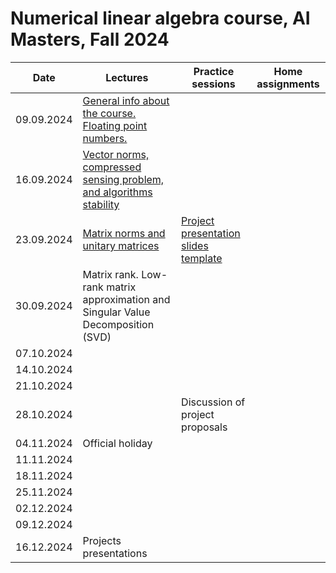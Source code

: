# Numerical linear algebra course, AI Masters, Fall 2024

|Date| Lectures | Practice sessions | Home assignments|
|----|----|----| :----: |
| 09.09.2024 | [General info about the course.](./lectures/general_info.ipynb) [Floating point numbers.](./lectures/lecture1/lecture-1.ipynb) | | |
| 16.09.2024 | [Vector norms, compressed sensing problem, and algorithms stability](./lectures/lecture2/lecture2.ipynb) | |
| 23.09.2024 | [Matrix norms and unitary matrices](./lectures/lecture3/lecture3.ipynb) | [Project presentation slides template](https://docs.google.com/presentation/d/1N5g52k7jJiJTLqfpj24grYPfakga8KLvFLWpBCwzL6k/edit?usp=sharing) | 
| 30.09.2024 | Matrix rank. Low-rank matrix approximation and Singular Value Decomposition (SVD) | | | 
| 07.10.2024 |  |  |
| 14.10.2024 |  | | | 
| 21.10.2024 |  | | |
| 28.10.2024 |  | Discussion of project proposals |
| 04.11.2024 | Official holiday | | | 
| 11.11.2024 |  | | |
| 18.11.2024 |  | | | 
| 25.11.2024 |  | | |
| 02.12.2024 |  | | |
| 09.12.2024 | | | |
| 16.12.2024 | Projects presentations | | |

